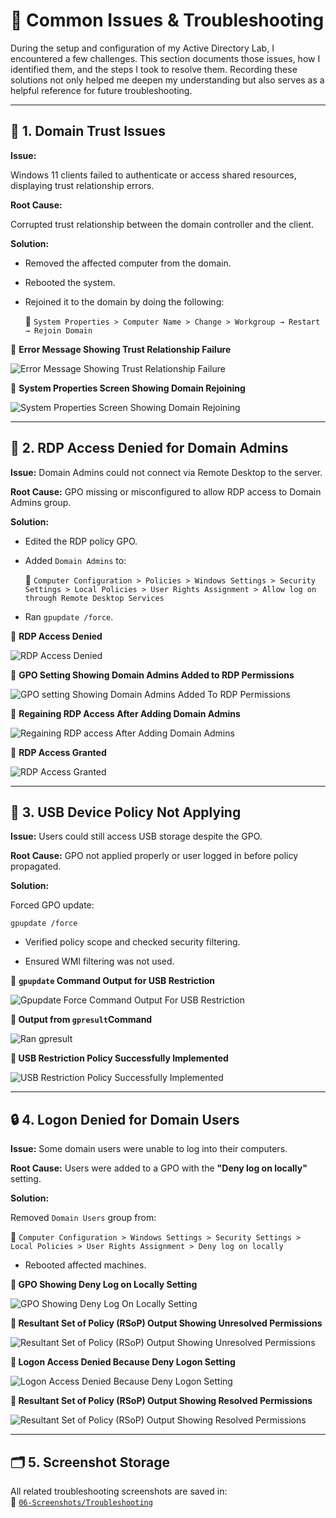 # 🔧 Common Issues & Troubleshooting

During the setup and configuration of my Active Directory Lab, I encountered a few challenges. This section documents those issues, how I identified them, and the steps I took to resolve them. Recording these solutions not only helped me deepen my understanding but also serves as a helpful reference for future troubleshooting.

---

## 🧩 1. Domain Trust Issues

**Issue:**  

Windows 11 clients failed to authenticate or access shared resources, displaying trust relationship errors.

**Root Cause:**  

Corrupted trust relationship between the domain controller and the client.

**Solution:**  

- Removed the affected computer from the domain.
- Rebooted the system.
- Rejoined it to the domain by doing the following:

   📂 `System Properties > Computer Name > Change > Workgroup → Restart → Rejoin Domain`

📸 **Error Message Showing Trust Relationship Failure**

![Error Message Showing Trust Relationship Failure](https://github.com/user-attachments/assets/69fba4ca-38d1-424a-999f-7a7d1ba46d31)

📸 **System Properties Screen Showing Domain Rejoining**

![System Properties Screen Showing Domain Rejoining](https://github.com/user-attachments/assets/97892673-b001-4b4a-92b7-d3ad969f4bfd)

---

## 🔐 2. RDP Access Denied for Domain Admins
**Issue:**
Domain Admins could not connect via Remote Desktop to the server.

**Root Cause:**
GPO missing or misconfigured to allow RDP access to Domain Admins group.

**Solution:**

- Edited the RDP policy GPO.

- Added `Domain Admins` to:

   📂 `Computer Configuration > Policies > Windows Settings > Security Settings > Local Policies > User Rights Assignment > Allow log on through Remote Desktop Services`

- Ran `gpupdate /force`.

📸 **RDP Access Denied**

![RDP Access Denied](https://github.com/user-attachments/assets/12745c2e-bf5c-4a8e-a41d-7a767cf172fc)

📸 **GPO Setting Showing Domain Admins Added to RDP Permissions**

![GPO setting Showing Domain Admins Added To RDP Permissions](https://github.com/user-attachments/assets/e31a3b6d-a423-403a-8813-782af0d30eea)

📸 **Regaining RDP Access After Adding Domain Admins**

![Regaining RDP access After Adding Domain Admins](https://github.com/user-attachments/assets/d0819674-6fa2-4f42-9274-83b793af8215)

📸 **RDP Access Granted**

![RDP Access Granted](https://github.com/user-attachments/assets/9a1d9aca-b09a-40d5-8618-93f9289db288)

---

## 💾 3. USB Device Policy Not Applying

**Issue:**
Users could still access USB storage despite the GPO.

**Root Cause:**
GPO not applied properly or user logged in before policy propagated.

**Solution:**

Forced GPO update:

```
gpupdate /force
```
- Verified policy scope and checked security filtering.

- Ensured WMI filtering was not used.

📸 **`gpupdate` Command Output for USB Restriction**

![Gpupdate Force Command Output For USB Restriction](https://github.com/user-attachments/assets/048cab8d-18ce-4d7a-a2d8-4e541cdfc323)

**📸 Output from `gpresult`Command**

![Ran gpresult](https://github.com/user-attachments/assets/d2cd5644-473a-43dd-a886-ce6360f7291d)

**📸 USB Restriction Policy Successfully Implemented**

![USB Restriction Policy Successfully Implemented](https://github.com/user-attachments/assets/d2b6e6fe-30a8-45a5-8b93-998aef634777)

---

## 🔒 4. Logon Denied for Domain Users

**Issue:**
Some domain users were unable to log into their computers.

**Root Cause:**
Users were added to a GPO with the **"Deny log on locally"** setting.

**Solution:**

Removed `Domain Users` group from:

   📂 `Computer Configuration > Windows Settings > Security Settings > Local Policies > User Rights Assignment > Deny log on locally`

- Rebooted affected machines.

**📸 GPO Showing Deny Log on Locally Setting**

![GPO Showing Deny Log On Locally Setting](https://github.com/user-attachments/assets/f23b3f25-875a-4fbe-8f56-4626fb43e0f5)

**📸 Resultant Set of Policy (RSoP) Output Showing Unresolved Permissions**

![Resultant Set of Policy (RSoP) Output Showing Unresolved Permissions](https://github.com/user-attachments/assets/2a720ab1-39da-446d-a1a3-c261d7c1c5d3)

**📸 Logon Access Denied Because Deny Logon Setting**

![Logon Access Denied Because Deny Logon Setting](https://github.com/user-attachments/assets/ecfc4808-66a9-4190-ba6f-eda972444c5b)

**📸 Resultant Set of Policy (RSoP) Output Showing Resolved Permissions**

![Resultant Set of Policy (RSoP) Output Showing Resolved Permissions](https://github.com/user-attachments/assets/0a9bf0cb-e8b1-4034-910b-b3f2f9feba28)

---

## 🗂️ 5. Screenshot Storage

All related troubleshooting screenshots are saved in:<br />
📂 [`06-Screenshots/Troubleshooting`](https://github.com/Hugh-Kumbi/Hugh-Kumbi-Active-Directory-Lab/tree/main/06-Screenshots/XVII.%20TroubleShooting#readme)
